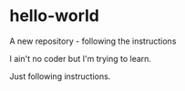 # hello-world
A new repository - following the instructions

I ain't no coder but I'm trying to learn.

Just following instructions.
